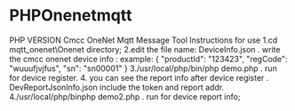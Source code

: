 # PHPOnenetmqtt
PHP VERSION Cmcc OneNet Mqtt Message Tool
Instructions for use
1.cd mqtt_onenet\Onenet directory;
2.edit the file name: DeviceInfo.json . write the cmcc onenet device info :
example:
  {
    "productId": "123423",
    "regCode": "wuuufjvjfus",
    "sn": "sn00001"
}
3./usr/local/php/bin/php demo.php . run for device register.
4. you can see the report info after device register . DevReportJsonInfo.json include the token and report addr.
4./usr/local/php/binphp  demo2.php . run for device report info;
